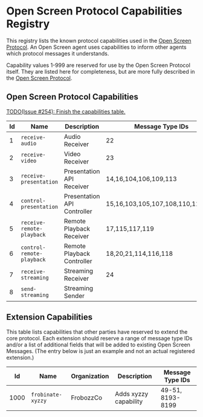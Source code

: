 # Open Screen Protocol Capabilities Registry

This registry lists the known protocol capabilities used in the [Open Screen
Protocol](https://webscreens.github.io/openscreenprotocol/).  An Open Screen
agent uses capabilities to inform other agents which protocol messages it
understands.

Capability values 1-999 are reserved for use by the Open Screen Protocol itself.
They are listed here for completeness, but are more fully described in the [Open
Screen Protocol](https://webscreens.github.io/openscreenprotocol/#transport).

## Open Screen Protocol Capabilities

[TODO(Issue #254): Finish the capabilities table.](issues/254)

| Id |     Name                  |         Description         | Message Type IDs      |
|----|---------------------------|-----------------------------|-----------------------|
| 1  | `receive-audio`           | Audio Receiver              | 22                    |
| 2  | `receive-video`           | Video Receiver              | 23                    |
| 3  | `receive-presentation`    | Presentation API Receiver   | 14,16,104,106,109,113 |
| 4  | `control-presentation`    | Presentation API Controller | 15,16,103,105,107,108,110,113,121 |
| 5  | `receive-remote-playback` | Remote Playback Receiver    | 17,115,117,119        |
| 6  | `control-remote-playback` | Remote Playback Controller  | 18,20,21,114,116,118  |
| 7  | `receive-streaming`       | Streaming Receiver          | 24                    |
| 8  | `send-streaming`          | Streaming Sender            |                       |




## Extension Capabilities

This table lists capabilities that other parties have reserved to extend the
core protocol.  Each extension should reserve a range of message type IDs and/or
a list of additional fields that will be added to existing Open Screen
Messages. (The entry below is just an example and not an actual registered
extension.)

| Id   |     Name            | Organization  | Description            | Message Type IDs      |
|------|---------------------|---------------|------------------------|-----------------------|
| 1000 | `frobinate-xyzzy`   | FrobozzCo     | Adds xyzzy capability  | 49-51, 8193-8199      |




